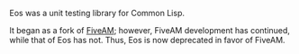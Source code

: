 Eos was a unit testing library for Common Lisp.

It began as a fork of [FiveAM](https://github.com/sionescu/fiveam); however, FiveAM development has continued,
while that of Eos has not. Thus, Eos is now deprecated in favor of FiveAM.